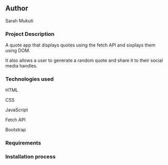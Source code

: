 ## Author
<p> Sarah Mukuti</p>

### Project Description

<p>A quote app that displays quotes using the fetch API and sisplays them using DOM. </p>
<p>It also allows a user to generate a random quote and share it to their social media handles. </p>

### Technologies used
<p>HTML</p>
<p>CSS</p>
<p>JavaScript</p>
<p>Fetch API</p>
<p>Bootstrap</p>

### Requirements

### Installation process



